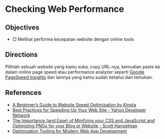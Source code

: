# Checking Web Performance

## Objectives

- ▢ Melihat performa kecepatan website dengan online tools

## Directions

Pilihlah sebuah website yang kamu suka, copy URL-nya, kemudian paste ke dalam online page speed atau performance analyzer seperti [Google PageSpeed Insights](https://developers.google.com/speed/pagespeed/insights) dan lainnya yang kamu sudah ketahui dan temukan.

## References

- [A Beginner’s Guide to Website Speed Optimization by Kinsta](https://kinsta.com/learn/page-speed)
- [Best Practices for Speeding Up Your Web Site - Yahoo Developer Network](https://developer.yahoo.com/performance/rules.html)
- [The Importance (and Ease) of Minifying your CSS and JavaScript and Optimizing PNGs for your Blog or Website - Scott Hanselman](http://www.hanselman.com/blog/TheImportanceAndEaseOfMinifyingYourCSSAndJavaScriptAndOptimizingPNGsForYourBlogOrWebsite.aspx)
- [Optimization Tooling for Modern Web App Development](https://speakerdeck.com/jlpcommunity/jlpdevs-optimization-tooling-for-modern-web-app-development)
